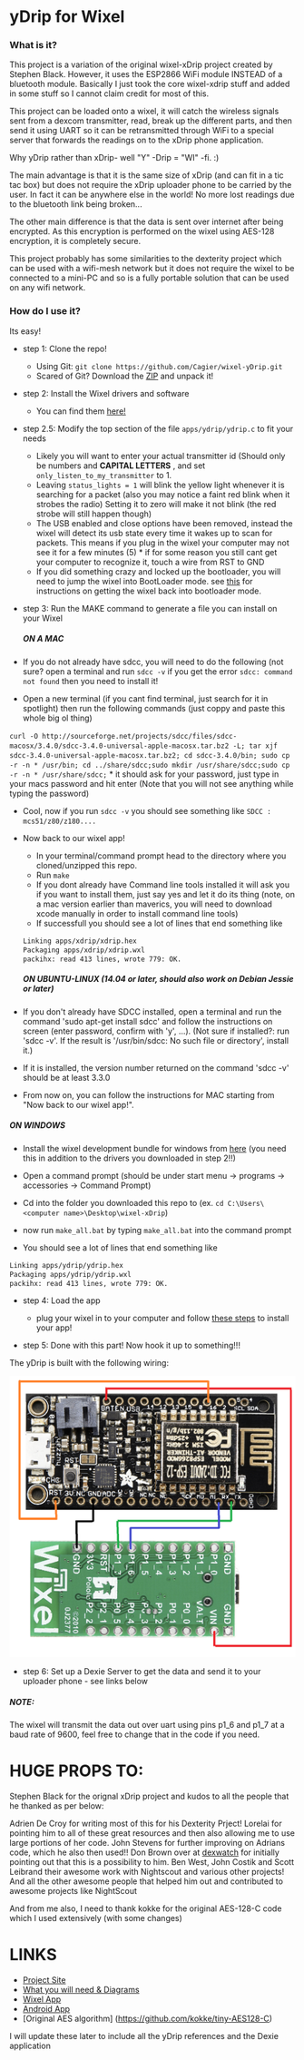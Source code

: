 yDrip for Wixel
=================

### What is it?
This project is a variation of the original wixel-xDrip project created by Stephen Black.
However, it uses the ESP2866 WiFi module INSTEAD of a bluetooth module.
Basically I just took the core wixel-xdrip stuff and added in some stuff 
so I cannot claim credit for most of this.

This project can be loaded onto a wixel, it will catch the wireless signals
sent from a dexcom transmitter, read, break up the different parts, and then send it using UART so it can be
retransmitted through WiFi to a special server that forwards the readings on to the xDrip phone application.

Why yDrip rather than xDrip- well "Y" -Drip = "WI" -fi.  :)

The main advantage is that it is the same size of xDrip (and can fit in a tic tac box) but does not require
the xDrip uploader phone to be carried by the user.  In fact it can be anywhere else in the world!
No more lost readings due to the bluetooth link being broken...

The other main difference is that the data is sent over internet after being encrypted.  As this encryption is
performed on the wixel using AES-128 encryption, it is completely secure. 

This project probably has some similarities to the dexterity project which can be used with a wifi-mesh network
but it does not require the wixel to be connected to a mini-PC and so is a fully portable solution that can be
used on any wifi network.


### How do I use it?
Its easy!
* step 1: Clone the repo!
  * Using Git:
    `git clone https://github.com/Cagier/wixel-yDrip.git`
  * Scared of Git?
    Download the
    [ZIP](https://github.com/Cagier/wixel-yDrip/archive/master.zip) and unpack it!

* step 2: Install the Wixel drivers and software
  * You can find them [here!](http://www.pololu.com/docs/0J46/3)

* step 2.5: Modify the top section of the file `apps/ydrip/ydrip.c` to fit
your needs
  * Likely you will want to enter your actual transmitter id (Should only be numbers and **CAPITAL LETTERS** , and set
`only_listen_to_my_transmitter` to 1.
  * Leaving `status_lights = 1` will blink the yellow light whenever it is searching for a packet (also you may notice a faint red blink when it strobes the radio) Setting it to zero will make it not blink (the red strobe will still happen though)
  * The USB enabled and close options have been removed, instead the wixel will detect its usb state every time it wakes up to scan for packets. This means if you plug in the wixel your computer may not see it for a few minutes (5)   * if for some reason you still cant get your computer to recognize it, touch a wire from RST to GND
  * If you did something crazy and locked up the bootloader, you will need to jump the wixel into BootLoader mode. see
[this](http://www.pololu.com/docs/0J46/5.c) for instructions on getting the
wixel back into bootloader mode.


* step 3: Run the MAKE command to generate a file you can install on your Wixel
  
  ##### ON A MAC
 * If you do not already have sdcc, you will need to do the following (not sure? open a terminal and run `sdcc -v` if you get the error `sdcc: command not found` then you need to install it!
  * Open a new terminal (if you cant find terminal, just search for it in spotlight) then run the following commands (just coppy and paste this whole big ol thing)
  
  `curl -O http://sourceforge.net/projects/sdcc/files/sdcc-macosx/3.4.0/sdcc-3.4.0-universal-apple-macosx.tar.bz2 -L; tar xjf sdcc-3.4.0-universal-apple-macosx.tar.bz2; cd sdcc-3.4.0/bin; sudo cp -r -n * /usr/bin; cd ../share/sdcc;sudo mkdir /usr/share/sdcc;sudo cp -r -n * /usr/share/sdcc;`
    *  it should ask for your password, just type in your macs password and hit enter (Note that you will not see anything while typing the password)
  * Cool, now if you run `sdcc -v` you should see something like `SDCC : mcs51/z80/z180....`
  
 * Now back to our wixel app!
    * In your terminal/command prompt head to the directory where you cloned/unzipped this repo.
    * Run `make`
    * If you dont already have Command line tools installed it will ask you if you want to install them, just say yes and let it do its thing (note, on a mac version earlier than maverics, you will need to download xcode manually in order to install command line tools)
    * If successfull you should see a lot of lines that end something like 
   ```
   Linking apps/xdrip/xdrip.hex
   Packaging apps/xdrip/xdrip.wxl
   packihx: read 413 lines, wrote 779: OK.
   ```
    ##### ON UBUNTU-LINUX (14.04 or later, should also work on Debian Jessie or later)
 * If you don't already have SDCC installed, open a terminal and run the command 'sudo apt-get install sdcc' and follow the instructions on screen (enter password, confirm with 'y', ...). (Not sure if installed?: run 'sdcc -v'. If the result is '/usr/bin/sdcc: No such file or directory', install it.)
 * If it is installed, the version number returned on the command 'sdcc -v' should be at least 3.3.0
 * From now on, you can follow the instructions for MAC starting from "Now back to our wixel app!".
 
  ##### ON WINDOWS
  * Install the wixel development bundle for windows from [here](http://www.pololu.com/file/0J526/wixel-dev-bundle-120127.exe) (you need this in addition to the drivers you downloaded in step 2!!)
  * Open a command prompt (should be under start menu -> programs -> accessories -> Command Prompt)
  * Cd into the folder you downloaded this repo to (ex. `cd C:\Users\<computer name>\Desktop\wixel-xDrip`)
  * now run `make_all.bat` by typing `make_all.bat` into the command prompt
  

  * You should see a lot of lines that end something like 
  ```
  Linking apps/ydrip/ydrip.hex
  Packaging apps/ydrip/ydrip.wxl
  packihx: read 413 lines, wrote 779: OK.
  ```
* step 4: Load the app
  * plug your wixel in to your computer and follow [these steps](http://www.pololu.com/docs/0J46/3.d) to install your app!

* step 5: Done with this part! Now hook it up to something!!!

The yDrip is built with the following wiring:

![yDrip picture](./ydrip.png?raw=true "yDrip wiring diagram")

* step 6: Set up a Dexie Server to get the data and send it to your uploader phone - see links below

##### NOTE:
The wixel will transmit the data out over uart using pins p1_6 and p1_7 at a
baud rate of 9600, feel free to change that in the code if you need.


# HUGE PROPS TO:
Stephen Black for the orignal xDrip project and kudos to all the people that he thanked as per below:

Adrien De Croy for writing most of this for his Dexterity Prject!
Lorelai for pointing him to all of these great resources and then also allowing me to use large portions of her code.
John Stevens for further improving on Adrians code, which he also then used!!
Don Brown over at [dexwatch](http://dexwatch.blogspot.com/) for initially pointing out that this is a possibility to him.
Ben West, John Costik and Scott Leibrand their awesome work with Nightscout and various other projects!
And all the other awesome people that helped him out and contributed to awesome projects like NightScout

And from me also, I need to thank kokke for the original AES-128-C code which I used extensively (with some changes)


# LINKS
* [Project Site](http://stephenblackwasalreadytaken.github.io/xDrip/)
* [What you will need & Diagrams](https://github.com/StephenBlackWasAlreadyTaken/xDrip/blob/gh-pages/hardware_setup.md)
* [Wixel App](https://github.com/StephenBlackWasAlreadyTaken/wixel-xDrip)
* [Android App](https://github.com/StephenBlackWasAlreadyTaken/xDrip)
* [Original AES algorithm] (https://github.com/kokke/tiny-AES128-C)

I will update these later to include all the yDrip references and the Dexie application